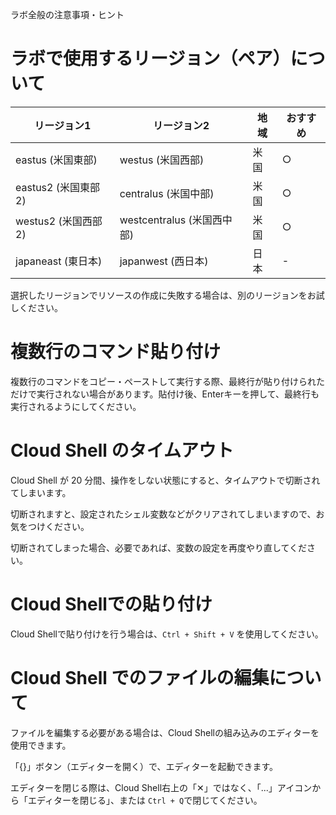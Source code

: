 ラボ全般の注意事項・ヒント

# ラボで使用するリージョン（ペア）について

|リージョン1|リージョン2|地域|おすすめ|
|-|-|-|-|
|eastus (米国東部)|westus (米国西部)|米国|○|
|eastus2 (米国東部2)|centralus (米国中部)|米国|○|
|westus2 (米国西部2)|westcentralus (米国西中部)|米国|○|
|japaneast (東日本)|japanwest (西日本)|日本|-|

選択したリージョンでリソースの作成に失敗する場合は、別のリージョンをお試しください。

# 複数行のコマンド貼り付け

複数行のコマンドをコピー・ペーストして実行する際、最終行が貼り付けられただけで実行されない場合があります。貼付け後、Enterキーを押して、最終行も実行されるようにしてください。

# Cloud Shell のタイムアウト

Cloud Shell が 20 分間、操作をしない状態にすると、タイムアウトで切断されてしまいます。

切断されますと、設定されたシェル変数などがクリアされてしまいますので、お気をつけください。

切断されてしまった場合、必要であれば、変数の設定を再度やり直してください。

# Cloud Shellでの貼り付け

Cloud Shellで貼り付けを行う場合は、`Ctrl + Shift + V` を使用してください。

# Cloud Shell でのファイルの編集について

ファイルを編集する必要がある場合は、Cloud Shellの組み込みのエディターを使用できます。

「{}」ボタン（エディターを開く）で、エディターを起動できます。

エディターを閉じる際は、Cloud Shell右上の「✕」ではなく、「...」アイコンから「エディターを閉じる」、または `Ctrl + Q`で閉じてください。
